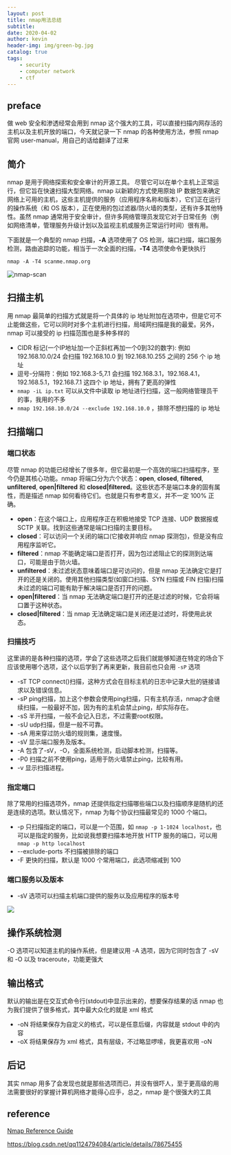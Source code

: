 ```yaml
---
layout: post
title: nmap用法总结
subtitle: 
date: 2020-04-02
author: kevin
header-img: img/green-bg.jpg
catalog: true
tags:
    - security
    - computer network
    - ctf
---
```




## preface



做 web 安全和渗透经常会用到 nmap 这个强大的工具，可以直接扫描内网存活的主机以及主机开放的端口，今天就记录一下 nmap 的各种使用方法，参照 nmap 官网 user-manual，用自己的话给翻译了过来



## 简介



nmap 是用于网络探索和安全审计的开源工具。 尽管它可以在单个主机上正常运行，但它旨在快速扫描大型网络。nmap 以新颖的方式使用原始 IP 数据包来确定网络上可用的主机，这些主机提供的服务（应用程序名称和版本），它们正在运行的操作系统（和 OS 版本），正在使用的包过滤器/防火墙的类型，还有许多其他特性。虽然 nmap 通常用于安全审计，但许多网络管理员发现它对于日常任务（例如网络清单，管理服务升级计划以及监视主机或服务正常运行时间）很有用。



下面就是一个典型的 nmap 扫描，**-A** 选项使用了 OS 检测，端口扫描，端口服务检测，路由追踪的功能，相当于一次全面的扫描，**-T4** 选项使命令更快执行

```shell
nmap -A -T4 scanme.nmap.org
```



![nmap-scan](https://i.loli.net/2020/04/06/QYAB39aTNbW5Mfe.png)



## 扫描主机



用 nmap 最简单的扫描方式就是将一个具体的 ip 地址附加在选项中，但是它可不止能做这些，它可以同时对多个主机进行扫描，局域网扫描是我的最爱。另外，nmap 可以接受的 ip 扫描范围也是多种多样的

* CIDR 标记(一个IP地址加一个正斜杠再加一个0到32的数字): 例如 192.168.10.0/24 会扫描 192.168.10.0 到 192.168.10.255 之间的 256 个 ip 地址
* 逗号-分隔符：例如 192.168.3-5,7.1 会扫描 192.168.3.1，192.168.4.1，192.168.5.1，192.168.7.1 这四个 ip 地址，拥有了更高的弹性
* `nmap -iL ip.txt` 可以从文件中读取 ip 地址进行扫描，这一般网络管理员干的事，我用的不多
* `nmap 192.168.10.0/24 --exclude 192.168.10.0` ，排除不想扫描的 ip 地址



## 扫描端口



### 端口状态



尽管 nmap 的功能已经增长了很多年，但它最初是一个高效的端口扫描程序，至今仍是其核心功能。nmap 将端口分为六个状态：**open**, **closed**, **filtered**, **unfiltered**, **open|filtered** 和 **closed|filtered**。这些状态不是端口本身的固有属性，而是描述 nmap 如何看待它们。也就是只有参考意义，并不一定 100% 正确。

* **open**：在这个端口上，应用程序正在积极地接受 TCP 连接、UDP 数据报或 SCTP 关联。找到这些通常是端口扫描的主要目标。
* **closed**：可以访问一个关闭的端口(它接收并响应 nmap 探测包)，但是没有应用程序监听它。
* **filtered**：nmap 不能确定端口是否打开，因为包过滤阻止它的探测到达端口，可能是由于防火墙。
* **unfiltered**：未过滤状态意味着端口是可访问的，但是 nmap 无法确定它是打开的还是关闭的。使用其他扫描类型(如窗口扫描、SYN 扫描或 FIN 扫描)扫描未过滤的端口可能有助于解决端口是否打开的问题。
* **open|filtered**：当 nmap 无法确定端口是打开的还是过滤的时候，它会将端口置于这种状态。
* **closed|filtered**：当 nmap 无法确定端口是关闭还是过滤时，将使用此状态。



### 扫描技巧



这里讲的是各种扫描的选项，学会了这些选项之后我们就能够知道在特定的场合下应该使用哪个选项，这个以后学到了再来更新，我目前也只会用 `-sP` 选项



* -sT     TCP connect()扫描，这种方式会在目标主机的日志中记录大批的链接请求以及错误信息。
* -sP     ping扫描，加上这个参数会使用ping扫描，只有主机存活，nmap才会继续扫描，一般最好不加，因为有的主机会禁止ping，却实际存在。
* -sS     半开扫描，一般不会记入日志，不过需要root权限。
* -sU     udp扫描，但是一般不可靠。
* -sA     用来穿过防火墙的规则集，速度慢。
* -sV     显示端口服务及版本。
* -A       包含了-sV，-O，全面系统检测，启动脚本检测，扫描等。
* -P0     扫描之前不使用ping，适用于防火墙禁止ping，比较有用。
* -v      显示扫描进程。



### 指定端口



除了常用的扫描选项外，nmap 还提供指定扫描哪些端口以及扫描顺序是随机的还是连续的选项。默认情况下，nmap 为每个协议扫描最常见的 1000 个端口。



* -p	只扫描指定的端口，可以是一个范围，如 `nmap -p 1-1024 localhost`，也可以是指定的服务，比如说我想要扫描本地开放 HTTP 服务的端口，可以用 `nmap -p http localhost`
* --exclude-ports    不扫描被排除的端口
* -F    更快的扫描，默认是 1000 个常用端口，此选项缩减到 100



### 端口服务以及版本



* -sV	选项可以扫描主机端口提供的服务以及应用程序的版本号

![](https://i.loli.net/2020/04/08/1jMT5NQndqERtOG.png)



## 操作系统检测



-O 选项可以知道主机的操作系统，但是建议用 -A 选项，因为它同时包含了 -sV  和 -O 以及 traceroute，功能更强大



## 输出格式



默认的输出是在交互式命令行(stdout)中显示出来的，想要保存结果的话 nmap 也为我们提供了很多格式，其中最大众化的就是 xml 格式



* -oN	将结果保存为自定义的格式，可以是任意后缀，内容就是 stdout 中的内容
* -oX    将结果保存为 xml 格式，具有层级，不过略显啰嗦，我更喜欢用 -oN



## 后记



其实 nmap 用多了会发现也就是那些选项而已，并没有很吓人，至于更高级的用法需要很好的掌握计算机网络才能得心应手，总之，nmap 是个很强大的工具



## reference



[Nmap Reference Guide](https://nmap.org/book/man.html)

https://blog.csdn.net/qq1124794084/article/details/78675455